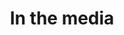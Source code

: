 ---
title: In the media
layout: list-cards
collection: press
description: Some articles and publications about my journey. A career change that continues to inspire and shows it's never too late to switch paths.
---